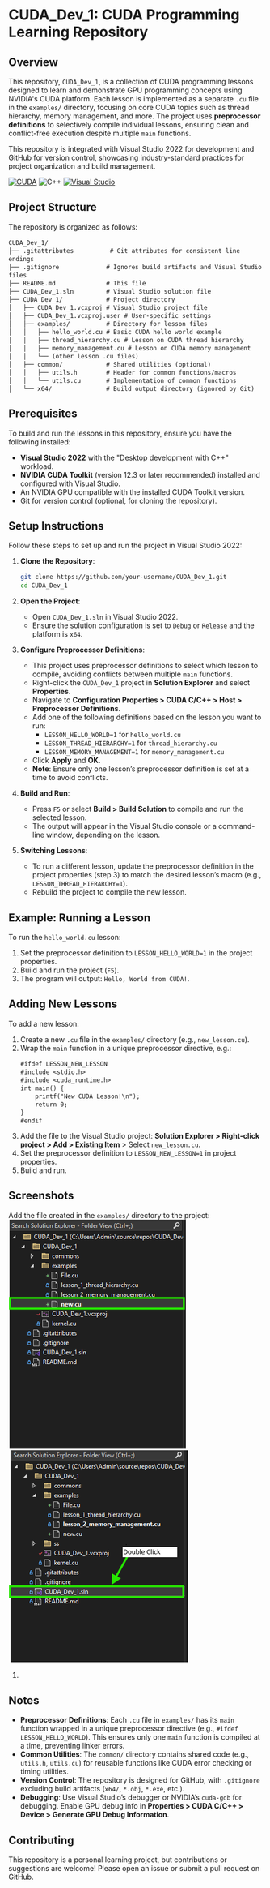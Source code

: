 # CUDA_Dev_1: CUDA Programming Learning Repository

## Overview
This repository, `CUDA_Dev_1`, is a collection of CUDA programming lessons designed to learn and demonstrate GPU programming concepts using NVIDIA's CUDA platform. Each lesson is implemented as a separate `.cu` file in the `examples/` directory, focusing on core CUDA topics such as thread hierarchy, memory management, and more. The project uses **preprocessor definitions** to selectively compile individual lessons, ensuring clean and conflict-free execution despite multiple `main` functions.

This repository is integrated with Visual Studio 2022 for development and GitHub for version control, showcasing industry-standard practices for project organization and build management.

[![CUDA](https://img.shields.io/badge/CUDA-76B900?style=for-the-badge&logo=nvidia&logoColor=white)](https://developer.nvidia.com/cuda-zone)
![C++](https://img.shields.io/badge/C++-00599C?style=for-the-badge&logo=cplusplus&logoColor=white)
[![Visual Studio](https://img.shields.io/badge/Visual_Studio-5C2D91?style=for-the-badge&logo=visualstudio&logoColor=white)](https://visualstudio.microsoft.com/)


## Project Structure
The repository is organized as follows:

```
CUDA_Dev_1/
├── .gitattributes          # Git attributes for consistent line endings
├── .gitignore             # Ignores build artifacts and Visual Studio files
├── README.md              # This file
├── CUDA_Dev_1.sln         # Visual Studio solution file
├── CUDA_Dev_1/            # Project directory
│   ├── CUDA_Dev_1.vcxproj # Visual Studio project file
│   ├── CUDA_Dev_1.vcxproj.user # User-specific settings
│   ├── examples/          # Directory for lesson files
│   │   ├── hello_world.cu # Basic CUDA hello world example
│   │   ├── thread_hierarchy.cu # Lesson on CUDA thread hierarchy
│   │   ├── memory_management.cu # Lesson on CUDA memory management
│   │   └── (other lesson .cu files)
│   ├── common/            # Shared utilities (optional)
│   │   ├── utils.h        # Header for common functions/macros
│   │   └── utils.cu       # Implementation of common functions
│   └── x64/               # Build output directory (ignored by Git)
```

## Prerequisites
To build and run the lessons in this repository, ensure you have the following installed:
- **Visual Studio 2022** with the "Desktop development with C++" workload.
- **NVIDIA CUDA Toolkit** (version 12.3 or later recommended) installed and configured with Visual Studio.
- An NVIDIA GPU compatible with the installed CUDA Toolkit version.
- Git for version control (optional, for cloning the repository).

## Setup Instructions
Follow these steps to set up and run the project in Visual Studio 2022:

1. **Clone the Repository**:
   ```bash
   git clone https://github.com/your-username/CUDA_Dev_1.git
   cd CUDA_Dev_1
   ```

2. **Open the Project**:
   - Open `CUDA_Dev_1.sln` in Visual Studio 2022.
   - Ensure the solution configuration is set to `Debug` or `Release` and the platform is `x64`.

3. **Configure Preprocessor Definitions**:
   - This project uses preprocessor definitions to select which lesson to compile, avoiding conflicts between multiple `main` functions.
   - Right-click the `CUDA_Dev_1` project in **Solution Explorer** and select **Properties**.
   - Navigate to **Configuration Properties > CUDA C/C++ > Host > Preprocessor Definitions**.
   - Add one of the following definitions based on the lesson you want to run:
     - `LESSON_HELLO_WORLD=1` for `hello_world.cu`
     - `LESSON_THREAD_HIERARCHY=1` for `thread_hierarchy.cu`
     - `LESSON_MEMORY_MANAGEMENT=1` for `memory_management.cu`
   - Click **Apply** and **OK**.
   - **Note**: Ensure only one lesson’s preprocessor definition is set at a time to avoid conflicts.

4. **Build and Run**:
   - Press `F5` or select **Build > Build Solution** to compile and run the selected lesson.
   - The output will appear in the Visual Studio console or a command-line window, depending on the lesson.

5. **Switching Lessons**:
   - To run a different lesson, update the preprocessor definition in the project properties (step 3) to match the desired lesson’s macro (e.g., `LESSON_THREAD_HIERARCHY=1`).
   - Rebuild the project to compile the new lesson.

## Example: Running a Lesson
To run the `hello_world.cu` lesson:
1. Set the preprocessor definition to `LESSON_HELLO_WORLD=1` in the project properties.
2. Build and run the project (`F5`).
3. The program will output: `Hello, World from CUDA!`.

## Adding New Lessons
To add a new lesson:
1. Create a new `.cu` file in the `examples/` directory (e.g., `new_lesson.cu`).
2. Wrap the `main` function in a unique preprocessor directive, e.g.:
   ```cuda
   #ifdef LESSON_NEW_LESSON
   #include <stdio.h>
   #include <cuda_runtime.h>
   int main() {
       printf("New CUDA Lesson!\n");
       return 0;
   }
   #endif
   ```
3. Add the file to the Visual Studio project: **Solution Explorer > Right-click project > Add > Existing Item** > Select `new_lesson.cu`.
4. Set the preprocessor definition to `LESSON_NEW_LESSON=1` in project properties.
5. Build and run.

## Screenshots
Add the file created in the `examples/` directory to the project:
![Create a new cuda file](CUDA_Dev_1/ss/ss1.png)
![Go to project](CUDA_Dev_1/ss/ss2.png)





1. 
## Notes
- **Preprocessor Definitions**: Each `.cu` file in `examples/` has its `main` function wrapped in a unique preprocessor directive (e.g., `#ifdef LESSON_HELLO_WORLD`). This ensures only one `main` function is compiled at a time, preventing linker errors.
- **Common Utilities**: The `common/` directory contains shared code (e.g., `utils.h`, `utils.cu`) for reusable functions like CUDA error checking or timing utilities.
- **Version Control**: The repository is designed for GitHub, with `.gitignore` excluding build artifacts (`x64/`, `*.obj`, `*.exe`, etc.).
- **Debugging**: Use Visual Studio’s debugger or NVIDIA’s `cuda-gdb` for debugging. Enable GPU debug info in **Properties > CUDA C/C++ > Device > Generate GPU Debug Information**.

## Contributing
This repository is a personal learning project, but contributions or suggestions are welcome! Please open an issue or submit a pull request on GitHub.


